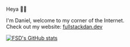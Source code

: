 Heya 👋🏾  

I'm Daniel, welcome to my corner of the Internet.  
Check out my website: [fullstackdan.dev](https://fullstackdan.dev)  

[![FSD's GitHub stats](https://github-readme-stats.vercel.app/api?username=fullstack-dan)](https://github.com/fullstack-dan/github-readme-stats)

<!--
**fullstack-dan/fullstack-dan** is a ✨ _special_ ✨ repository because its `README.md` (this file) appears on your GitHub profile.

Here are some ideas to get you started:

- 🔭 I’m currently working on ...
- 🌱 I’m currently learning ...
- 👯 I’m looking to collaborate on ...
- 🤔 I’m looking for help with ...
- 💬 Ask me about ...
- 📫 How to reach me: ...
- 😄 Pronouns: ...
- ⚡ Fun fact: ...
-->
